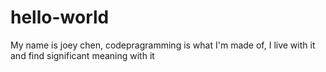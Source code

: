 # hello-world
My name is joey chen,
codepragramming is what I'm made of,
I live with it and find significant meaning with it
